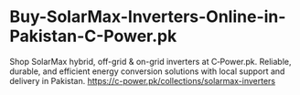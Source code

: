 # Buy-SolarMax-Inverters-Online-in-Pakistan-C-Power.pk
Shop SolarMax hybrid, off-grid &amp; on-grid inverters at C‑Power.pk. Reliable, durable, and efficient energy conversion solutions with local support and delivery in Pakistan.  https://c-power.pk/collections/solarmax-inverters
